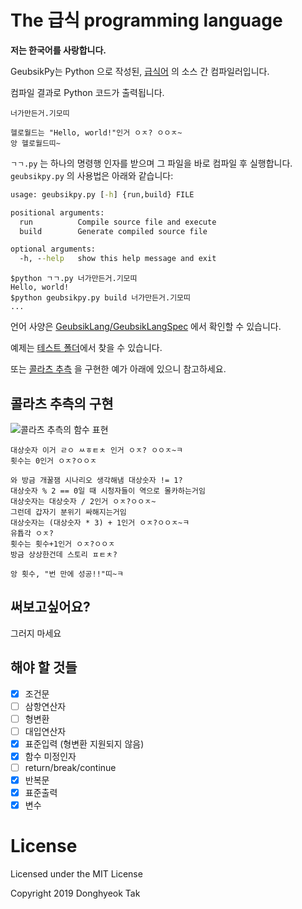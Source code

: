 # The 급식 programming language
**저는 한국어를 사랑합니다.**

GeubsikPy는 Python 으로 작성된, [급식어](https://github.com/GeubsikLang/GeubsikLangSpec) 의 소스 간 컴파일러입니다.

컴파일 결과로 Python 코드가 출력됩니다.

`너가만든거.기모띠`
```text
헬로월드는 "Hello, world!"인거 ㅇㅈ? ㅇㅇㅈ~
앙 헬로월드띠~
```

`ㄱㄱ.py` 는 하나의 명령행 인자를 받으며 그 파일을 바로 컴파일 후 실행합니다.
`geubsikpy.py` 의 사용법은 아래와 같습니다:
```cmd
usage: geubsikpy.py [-h] {run,build} FILE

positional arguments:
  run          Compile source file and execute
  build        Generate compiled source file

optional arguments:
  -h, --help   show this help message and exit

```

```text
$python ㄱㄱ.py 너가만든거.기모띠
Hello, world!
$python geubsikpy.py build 너가만든거.기모띠
...
```

언어 사양은 [GeubsikLang/GeubsikLangSpec](https://github.com/GeubsikLang/GeubsikLangSpec) 에서 확인할 수 있습니다.

예제는  [테스트 폴더](https://github.com/GeubsikLang/GeubsikPy/tree/master/tests)에서 찾을 수 있습니다.

또는 [콜라츠 추측](https://ko.wikipedia.org/wiki/%EC%BD%9C%EB%9D%BC%EC%B8%A0_%EC%B6%94%EC%B8%A1) 을 구현한 예가
아래에 있으니 참고하세요.

## 콜라츠 추측의 구현

![콜라츠 추측의 함수 표현](https://wikimedia.org/api/rest_v1/media/math/render/svg/ecc542a0a334586327e54f3e2501ca9832434245)
```
대상숫자 이거 ㄹㅇ ㅆㅎㅌㅊ 인거 ㅇㅈ? ㅇㅇㅈ~ㅋ
횟수는 0인거 ㅇㅈ?ㅇㅇㅈ

와 방금 개꿀잼 시나리오 생각해냄 대상숫자 != 1?
대상숫자 % 2 == 0일 때 시청자들이 역으로 몰카하는거임
대상숫자는 대상숫자 / 2인거 ㅇㅈ?ㅇㅇㅈ~
그런데 갑자기 분위기 싸해지는거임
대상숫자는 (대상숫자 * 3) + 1인거 ㅇㅈ?ㅇㅇㅈ~ㅋ
유튭각 ㅇㅈ?
횟수는 횟수+1인거 ㅇㅈ?ㅇㅇㅈ
방금 상상한건데 스토리 ㅍㅌㅊ?

앙 횟수, "번 만에 성공!!"띠~ㅋ
```

## 써보고싶어요?
그러지 마세요

## 해야 할 것들
 - [x] 조건문
 - [ ] 삼항연산자
 - [ ] 형변환
 - [ ] 대입연산자
 - [x] 표준입력 (형변환 지원되지 않음)
 - [x] 함수 미정인자
 - [ ] return/break/continue
 - [x] 반복문
 - [x] 표준출력
 - [x] 변수
 
 # License
Licensed under the MIT License

Copyright 2019 Donghyeok Tak
